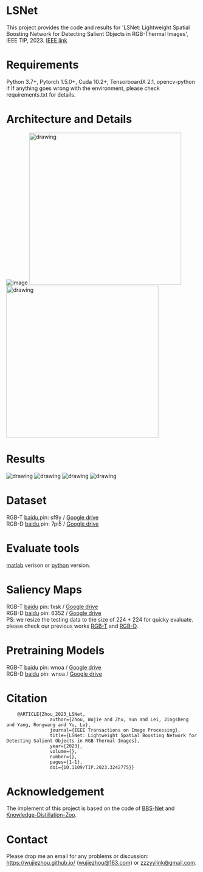 # LSNet
This project provides the code and results for 'LSNet: Lightweight Spatial Boosting Network for Detecting Salient Objects in RGB-Thermal Images', IEEE TIP, 2023. [IEEE link](https://ieeexplore.ieee.org/document/10042233)  <br>

# Requirements
Python 3.7+, Pytorch 1.5.0+, Cuda 10.2+, TensorboardX 2.1, opencv-python <br>
if If anything goes wrong with the environment, please check requirements.txt for details.

# Architecture and Details
   ![image](https://user-images.githubusercontent.com/38373305/218299592-13bb523b-8f1d-485f-9c65-137dca4e1544.png)
<img src="https://user-images.githubusercontent.com/38373305/218299628-8b7bbdc5-39b2-4d68-9cdb-828e617c0bab.png" alt="drawing" width="400" height="400"/> <img src="https://user-images.githubusercontent.com/38373305/218299686-8a7e7cae-8970-4e56-a4b1-4986b872741f.png" alt="drawing" width="400" height="400"/>

# Results
<img src="https://user-images.githubusercontent.com/38373305/218301004-4556a1c6-b76b-44b6-aeab-1f48b15cc17d.png" alt="drawing"/>
<img src="https://user-images.githubusercontent.com/38373305/218301024-cbf9bfbc-b3e2-4e44-89a2-106fafeda465.png" alt="drawing"/>
<img src="https://user-images.githubusercontent.com/38373305/218301046-2fab51b0-4566-43d0-a861-9d6ee7136cb1.png" alt="drawing"/>
<img src="https://user-images.githubusercontent.com/38373305/218301207-f40f0a86-247c-4da2-85a2-a9b17fae4ec8.png" alt="drawing"/>

# Dataset 
RGB-T [baidu](https://pan.baidu.com/s/1fDht3BmqIYPks_iquST5hQ),pin: sf9y / [Google drive](https://drive.google.com/file/d/1vjdD13DTh9mM69mRRRdFBbpWbmj6MSKj/view?usp=share_link) <br>
RGB-D  [baidu](https://pan.baidu.com/s/1A-fwxAtnwMPuznn1PCATWg),pin: 7pi5 / [Google drive](https://drive.google.com/file/d/1WzTuHQJCKPE5OreanoU0N2e82Y1_VZyA/view?usp=share_link) <br>

# Evaluate tools
[matlab](https://github.com/DengPingFan/CODToolbox) verison or [python](https://github.com/lartpang/PySODMetrics) version.

# Saliency Maps
RGB-T [baidu](https://pan.baidu.com/s/1i5GwM0C0OfE5D5VLXlBkVA) pin: fxsk / [Google drive](https://drive.google.com/file/d/1ATEw8cNLHYfuCAK40VUBzcqBnMOKw-OV/view?usp=sharing)<br>
RGB-D [baidu](https://pan.baidu.com/s/1bAlk753MeeRG0BLMJXAzxQ) pin: 6352 / [Google drive](https://drive.google.com/file/d/1WgQlcVWg_YC4_64TaIn8JSWuzZC_FfhW/view?usp=sharing)<br>
PS: we resize the testing data to the size of 224 * 224 for quicky evaluate. <br>
please check our previous works [RGB-T](https://github.com/zyrant/APNet) and [RGB-D](https://github.com/zyrant/CCAFNet).

# Pretraining Models
RGB-T [baidu](https://pan.baidu.com/s/1aGP283gNpb3oosvbq4OSDg) pin: wnoa / [Google drive](https://drive.google.com/drive/folders/17xmRA5zhLeIIS_-1EXbhxhPoW-Xn40xl?usp=sharing) <br>
RGB-D [baidu](https://pan.baidu.com/s/1aGP283gNpb3oosvbq4OSDg) pin: wnoa / [Google drive](https://drive.google.com/drive/folders/17xmRA5zhLeIIS_-1EXbhxhPoW-Xn40xl?usp=sharing) <br>

# Citation
        @ARTICLE{Zhou_2023_LSNet,
                    author={Zhou, Wujie and Zhu, Yun and Lei, Jingsheng and Yang, Rongwang and Yu, Lu},
                    journal={IEEE Transactions on Image Processing}, 
                    title={LSNet: Lightweight Spatial Boosting Network for Detecting Salient Objects in RGB-Thermal Images}, 
                    year={2023},
                    volume={},
                    number={},
                    pages={1-1},
                    doi={10.1109/TIP.2023.3242775}}      
                    
# Acknowledgement
The implement of this project is based on the code of [BBS-Net](https://github.com/zyjwuyan/BBS-Net) and [Knowledge-Distillation-Zoo](https://github.com/AberHu/Knowledge-Distillation-Zoo).

# Contact
Please drop me an email for any problems or discussion: https://wujiezhou.github.io/ (wujiezhou@163.com) or zzzyylink@gmail.com.
